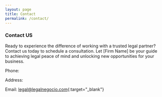 ```yaml
---
layout: page
title: Contact
permalink: /contact/
---
```


### Contact US

Ready to experience the difference of working with a trusted legal partner? Contact us today to schedule a consultation. Let [Firm Name] be your guide to achieving legal peace of mind and unlocking new opportunities for your business.

Phone: 

Address: 

Email: [legal@legalnegocio.com](mailto:legal@legalnegocio.com){:target="_blank"}
